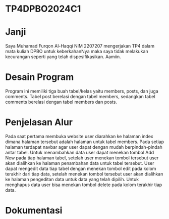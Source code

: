 # TP4DPBO2024C1

# Janji
Saya Muhamad Furqon Al-Haqqi NIM 2207207 mengerjakan TP4 dalam mata kuliah DPBO untuk keberkahanNya maka saya tidak melakukan kecurangan seperti yang telah dispesifikasikan. Aamiin.

# Desain Program
Program ini memiliki tiga buah tabel/kelas yaitu members, posts, dan juga comments. Tabel post berelasi dengan tabel members, sedangkan tabel comments berelasi dengan tabel members dan posts.

# Penjelasan Alur
Pada saat pertama membuka website user diarahkan ke halaman index dimana halaman tersebut adalah halaman untuk tabel members. Pada setiap halaman terdapat navbar agar user dapat dengan mudah berpindah-pindah antar tabel. Untuk menambahkan data user dapat menekan tombol Add New pada tiap halaman tabel, setelah user menekan tombol tersebut user akan dialihkan ke halaman penambahan data untuk tabel tersebut. User dapat mengedit data tiap tabel dengan menekan tombol edit pada kolom terakhir dari tiap data, setelah menekan tombol tersebut user akan dialihkan ke halaman pengeditan data untuk data yang telah dipilih. Untuk menghapus data user bisa menekan tombol delete pada kolom terakhir tiap data.

# Dokumentasi

